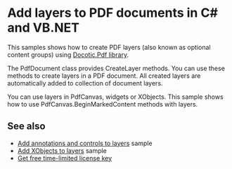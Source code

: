 # Add layers to PDF documents in C# and VB.NET
This samples shows how to create PDF layers (also known as optional content groups) using [Docotic.Pdf library](https://bitmiracle.com/pdf-library/).

The PdfDocument class provides CreateLayer methods. You can use these methods to create layers in a PDF document. 
All created layers are automatically added to collection of document layers.

You can use layers in PdfCanvas, widgets or XObjects. This sample shows how to use PdfCanvas.BeginMarkedContent methods with layers.

## See also
* [Add annotations and controls to layers](/Samples/Layers/AddAnnotationsAndControlsToLayers) sample
* [Add XObjects to layers](/Samples/Layers/AddXObjectsToLayers) sample
* [Get free time-limited license key](https://bitmiracle.com/pdf-library/download-pdf-library.aspx)